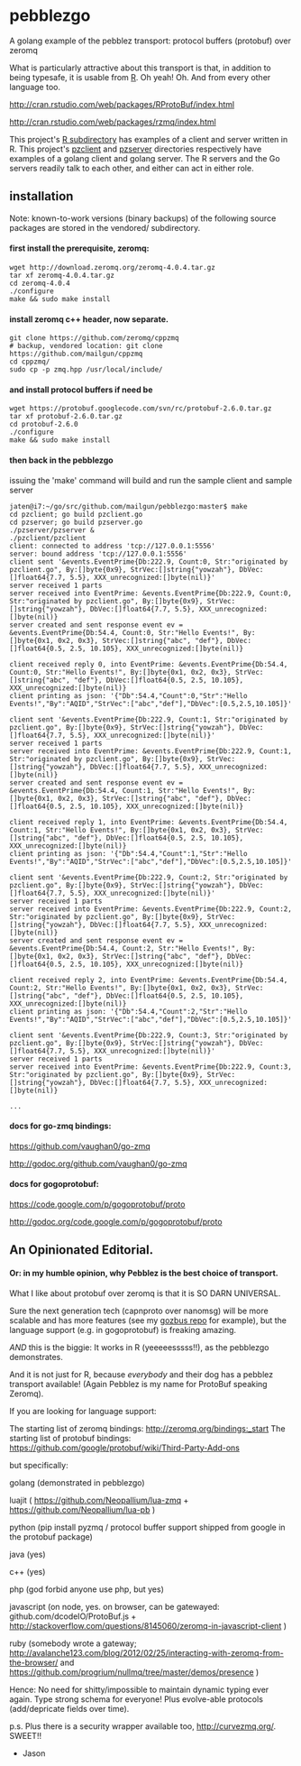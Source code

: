 pebblezgo
=========

A golang example of the pebblez transport: protocol buffers (protobuf) over zeromq 

What is particularly attractive about this transport is that, in addition to being typesafe, it is usable from [R](http://www.r-project.org/). Oh yeah! Oh. And from every other language too.

http://cran.rstudio.com/web/packages/RProtoBuf/index.html

http://cran.rstudio.com/web/packages/rzmq/index.html

This project's [R subdirectory](https://github.com/mailgun/pebblezgo/tree/master/R) has examples of a client and server written in R.
This project's [pzclient](https://github.com/mailgun/pebblezgo/tree/master/pzclient) and [pzserver](https://github.com/mailgun/pebblezgo/tree/master/pzserver) 
directories respectively have examples of a golang client and golang server.
The R servers and the Go servers readily talk to each other, and either can act in either role.


installation
-----------

Note: known-to-work versions (binary backups) of the following source packages
are stored in the vendored/ subdirectory.

#### first install the prerequisite, zeromq:
~~~
wget http://download.zeromq.org/zeromq-4.0.4.tar.gz
tar xf zeromq-4.0.4.tar.gz
cd zeromq-4.0.4
./configure
make && sudo make install
~~~

#### install zeromq c++ header, now separate.
~~~
git clone https://github.com/zeromq/cppzmq
# backup, vendored location: git clone https://github.com/mailgun/cppzmq
cd cppzmq/
sudo cp -p zmq.hpp /usr/local/include/
~~~

#### and install protocol buffers if need be
~~~
wget https://protobuf.googlecode.com/svn/rc/protobuf-2.6.0.tar.gz
tar xf protobuf-2.6.0.tar.gz
cd protobuf-2.6.0
./configure
make && sudo make install
~~~

#### then back in the pebblezgo
issuing the 'make' command will build and run the sample client and sample server
~~~
jaten@i7:~/go/src/github.com/mailgun/pebblezgo:master$ make
cd pzclient; go build pzclient.go
cd pzserver; go build pzserver.go
./pzserver/pzserver &
./pzclient/pzclient
client: connected to address 'tcp://127.0.0.1:5556'
server: bound address 'tcp://127.0.0.1:5556'
client sent '&events.EventPrime{Db:222.9, Count:0, Str:"originated by pzclient.go", By:[]byte{0x9}, StrVec:[]string{"yowzah"}, DbVec:[]float64{7.7, 5.5}, XXX_unrecognized:[]byte(nil)}'
server received 1 parts
server received into EventPrime: &events.EventPrime{Db:222.9, Count:0, Str:"originated by pzclient.go", By:[]byte{0x9}, StrVec:[]string{"yowzah"}, DbVec:[]float64{7.7, 5.5}, XXX_unrecognized:[]byte(nil)}
server created and sent response event ev = &events.EventPrime{Db:54.4, Count:0, Str:"Hello Events!", By:[]byte{0x1, 0x2, 0x3}, StrVec:[]string{"abc", "def"}, DbVec:[]float64{0.5, 2.5, 10.105}, XXX_unrecognized:[]byte(nil)}

client received reply 0, into EventPrime: &events.EventPrime{Db:54.4, Count:0, Str:"Hello Events!", By:[]byte{0x1, 0x2, 0x3}, StrVec:[]string{"abc", "def"}, DbVec:[]float64{0.5, 2.5, 10.105}, XXX_unrecognized:[]byte(nil)}
client printing as json: '{"Db":54.4,"Count":0,"Str":"Hello Events!","By":"AQID","StrVec":["abc","def"],"DbVec":[0.5,2.5,10.105]}'

client sent '&events.EventPrime{Db:222.9, Count:1, Str:"originated by pzclient.go", By:[]byte{0x9}, StrVec:[]string{"yowzah"}, DbVec:[]float64{7.7, 5.5}, XXX_unrecognized:[]byte(nil)}'
server received 1 parts
server received into EventPrime: &events.EventPrime{Db:222.9, Count:1, Str:"originated by pzclient.go", By:[]byte{0x9}, StrVec:[]string{"yowzah"}, DbVec:[]float64{7.7, 5.5}, XXX_unrecognized:[]byte(nil)}
server created and sent response event ev = &events.EventPrime{Db:54.4, Count:1, Str:"Hello Events!", By:[]byte{0x1, 0x2, 0x3}, StrVec:[]string{"abc", "def"}, DbVec:[]float64{0.5, 2.5, 10.105}, XXX_unrecognized:[]byte(nil)}

client received reply 1, into EventPrime: &events.EventPrime{Db:54.4, Count:1, Str:"Hello Events!", By:[]byte{0x1, 0x2, 0x3}, StrVec:[]string{"abc", "def"}, DbVec:[]float64{0.5, 2.5, 10.105}, XXX_unrecognized:[]byte(nil)}
client printing as json: '{"Db":54.4,"Count":1,"Str":"Hello Events!","By":"AQID","StrVec":["abc","def"],"DbVec":[0.5,2.5,10.105]}'

client sent '&events.EventPrime{Db:222.9, Count:2, Str:"originated by pzclient.go", By:[]byte{0x9}, StrVec:[]string{"yowzah"}, DbVec:[]float64{7.7, 5.5}, XXX_unrecognized:[]byte(nil)}'
server received 1 parts
server received into EventPrime: &events.EventPrime{Db:222.9, Count:2, Str:"originated by pzclient.go", By:[]byte{0x9}, StrVec:[]string{"yowzah"}, DbVec:[]float64{7.7, 5.5}, XXX_unrecognized:[]byte(nil)}
server created and sent response event ev = &events.EventPrime{Db:54.4, Count:2, Str:"Hello Events!", By:[]byte{0x1, 0x2, 0x3}, StrVec:[]string{"abc", "def"}, DbVec:[]float64{0.5, 2.5, 10.105}, XXX_unrecognized:[]byte(nil)}

client received reply 2, into EventPrime: &events.EventPrime{Db:54.4, Count:2, Str:"Hello Events!", By:[]byte{0x1, 0x2, 0x3}, StrVec:[]string{"abc", "def"}, DbVec:[]float64{0.5, 2.5, 10.105}, XXX_unrecognized:[]byte(nil)}
client printing as json: '{"Db":54.4,"Count":2,"Str":"Hello Events!","By":"AQID","StrVec":["abc","def"],"DbVec":[0.5,2.5,10.105]}'

client sent '&events.EventPrime{Db:222.9, Count:3, Str:"originated by pzclient.go", By:[]byte{0x9}, StrVec:[]string{"yowzah"}, DbVec:[]float64{7.7, 5.5}, XXX_unrecognized:[]byte(nil)}'
server received 1 parts
server received into EventPrime: &events.EventPrime{Db:222.9, Count:3, Str:"originated by pzclient.go", By:[]byte{0x9}, StrVec:[]string{"yowzah"}, DbVec:[]float64{7.7, 5.5}, XXX_unrecognized:[]byte(nil)}

...

~~~


#### docs for go-zmq bindings:
https://github.com/vaughan0/go-zmq

http://godoc.org/github.com/vaughan0/go-zmq

#### docs for gogoprotobuf:
https://code.google.com/p/gogoprotobuf/proto

http://godoc.org/code.google.com/p/gogoprotobuf/proto


## An Opinionated Editorial. 

#### Or: in my humble opinion, why Pebblez is the best choice of transport.

What I like about protobuf over zeromq is that it is SO DARN UNIVERSAL.

Sure the next generation tech (capnproto over nanomsg) will be more scalable and has more features (see my [gozbus repo](https://github.com/glycerine/gozbus) for example), but the language support (e.g. in gogoprotobuf) is freaking amazing. 

*AND* this is the biggie: It works in R (yeeeeesssss!!), as the pebblezgo demonstrates.

And it is not just for R, because *everybody* and their dog has a pebblez transport available! (Again Pebblez is my name for ProtoBuf speaking Zeromq).

If you are looking for language support:

The starting list of zeromq bindings: http://zeromq.org/bindings:_start
The starting list of protobuf bindings: https://github.com/google/protobuf/wiki/Third-Party-Add-ons

but specifically:

golang (demonstrated in pebblezgo)

luajit ( https://github.com/Neopallium/lua-zmq  +  https://github.com/Neopallium/lua-pb )

python (pip install pyzmq / protocol buffer support shipped from google in the protobuf package)

java (yes)

c++ (yes)

php (god forbid anyone use php, but yes)

javascript (on node, yes. on browser, can be gatewayed: github.com/dcodeIO/ProtoBuf.js + http://stackoverflow.com/questions/8145060/zeromq-in-javascript-client )

ruby (somebody wrote a gateway; http://avalanche123.com/blog/2012/02/25/interacting-with-zeromq-from-the-browser/  and https://github.com/progrium/nullmq/tree/master/demos/presence )


Hence: No need for shitty/impossible to maintain dynamic typing ever again. Type strong schema for everyone!  Plus evolve-able protocols (add/depricate fields over time).

p.s. Plus there is a security wrapper available too, http://curvezmq.org/. SWEET!!

- Jason
